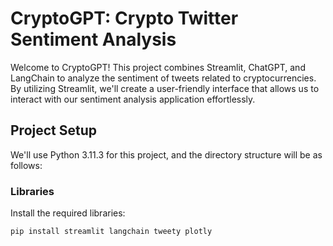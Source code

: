 # CryptoGPT: Crypto Twitter Sentiment Analysis

Welcome to CryptoGPT! This project combines Streamlit, ChatGPT, and LangChain to analyze the sentiment of tweets related to cryptocurrencies. By utilizing Streamlit, we'll create a user-friendly interface that allows us to interact with our sentiment analysis application effortlessly.

## Project Setup

We'll use Python 3.11.3 for this project, and the directory structure will be as follows:

### Libraries

Install the required libraries:

```bash
pip install streamlit langchain tweety plotly
